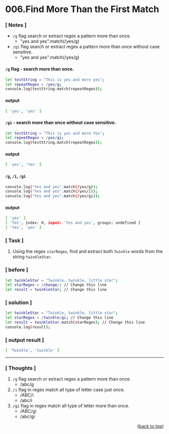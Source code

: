 <a name="topage"></a>

# 006.Find More Than the First Match

### [ Notes ]
  * `/g` flag search or extract regex a pattern more than once.
     * "yes and yes".match(/yes/g)
  * `/gi` flag search or extract regex a pattern more than once without case sensitive.
     * "yes and yes".match(/yes/g)
    
#### `/g` flag - search more than once.
```sh
let testString = "This is yes and more yes";
let repeatRegex = /yes/g;
console.log(testString.match(repeatRegex));
```

#### output
```sh
[ 'yes', 'yes' ]
```

#### `/gi` - search more than once without case sensitive.
```sh
let testString = "This is yes and more Yes";
let repeatRegex = /yes/gi;
console.log(testString.match(repeatRegex));
```

#### output
```sh
[ 'yes', 'Yes' ]
```

#### `/g`, `/i`, `/gi`
```sh
console.log("Yes and yes".match(/yes/g));
console.log("Yes and yes".match(/yes/i));
console.log("Yes and yes".match(/yes/gi));
```

#### output
```sh
[ 'yes' ]
[ 'Yes', index: 0, input: 'Yes and yes', groups: undefined ]
[ 'Yes', 'yes' ]
```

### [ Task ]
  1. Using the regex `starRegex`, find and extract both `Twinkle` words from the string `twinkleStar`.

### [ before ]
```sh
let twinkleStar = "Twinkle, twinkle, little star";
let starRegex = /change/; // Change this line
let result = twinkleStar; // Change this line
```

### [ solution ]
```sh
let twinkleStar = "Twinkle, twinkle, little star";
let starRegex = /twinkle/gi; // Change this line
let result = twinkleStar.match(starRegex); // Change this line
console.log(result);
```

### [ output result ]
```sh
[ 'Twinkle', 'twinkle' ]
```

-----

### [ Thoughts ]
  1. `/g` flag search or extract regex a pattern more than once.
     * /abc/g
  2. `/i` flag in regex match all type of letter case just once.
     * /ABC/i
     * /abc/i 
  4. `/gi` flag in regex match all type of letter more than once.
     * /ABC/gi
     * /abc/gi
      

<p align="right">(<a href="#topage">back to top</a>)</p>
<br/>
<br/>
